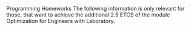 Programming Homeworks
The following information is only relevant for those, that want to achieve the additional 2.5 ETCS of the module Optimization for Engineers with Laboratory.
